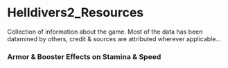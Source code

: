 # Helldivers2_Resources
Collection of information about the game.  Most of the data has been datamined by others, credit & sources are attributed wherever applicable...

### Armor & Booster Effects on Stamina & Speed 
